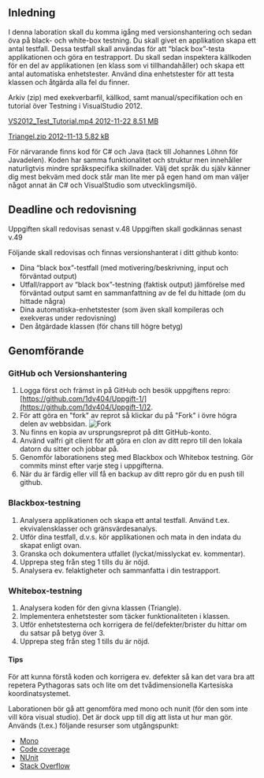 ## Inledning
I denna laboration skall du komma igång med versionshantering och sedan öva på black- och white-box testning. Du skall givet en applikation skapa ett antal testfall. Dessa testfall skall användas för att “black box”-testa applikationen och göra en testrapport. Du skall sedan inspektera källkoden för en del av applikationen (en klass som vi tillhandahåller) och skapa ett antal automatiska enhetstester. Använd dina enhetstester för att testa klassen och åtgärda alla fel du finner.

Arkiv (zip) med exekverbarfil, källkod, samt manual/specifikation och en tutorial över Testning i VisualStudio 2012.

[VS2012_Test_Tutorial.mp4 2012-11-22 8.51 MB](http://orion.lnu.se/pub/education/course/1DV404/ht12/filer/labb/labb1/VS2012_Test_Tutorial.mp4)

[Triangel.zip 2012-11-13 5.82 kB](http://orion.lnu.se/pub/education/course/1DV404/filer/labb/labb1/Triangel.zip)

För närvarande finns kod för C# och Java (tack till Johannes Löhnn för Javadelen). Koden har samma funktionalitet och struktur men innehåller naturligtvis mindre språkspecifika skillnader. Välj det språk du själv känner dig mest bekväm med dock står man lite mer på egen hand om man väljer något annat än C# och VisualStudio som utvecklingsmiljö.

## Deadline och redovisning

Uppgiften skall redovisas senast v.48
Uppgiften skall godkännas senast v.49

Följande skall redovisas och finnas versionshanterat i ditt github konto:

* Dina “black box”-testfall (med motivering/beskrivning, input och förväntad output)
* Utfall/rapport av “black box”-testning (faktisk output) jämförelse med förväntad output samt en sammanfattning av de fel du hittade (om du hittade några)
* Dina automatiska-enhetstester (som även skall kompileras och exekveras under redovisning)
* Den åtgärdade klassen (för chans till högre betyg)

## Genomförande

### GitHub och Versionshantering

1. Logga först och främst in på GitHub och besök uppgiftens repro: [https://github.com/1dv404/Uppgift-1/](https://github.com/1dv404/Uppgift-1/)2.
2. För att göra en "fork" av reprot så klickar du på "Fork" i övre högra delen av webbsidan.
![Fork][github-fork]
3. Nu finns en kopia av ursprungsreprot på ditt GitHub-konto.
4. Använd valfri git client för att göra en clon av ditt repro till den lokala datorn du sitter och jobbar på.
5. Genomför laborationens steg med Blackbox och Whitebox testning. Gör commits minst efter varje steg i uppgifterna.
6. När du är färdig eller vill få en backup av ditt repro gör du en push till github.

### Blackbox-testning

1. Analysera applikationen och skapa ett antal testfall. Använd t.ex. ekvivalensklasser och gränsvärdesanalys.
2. Utför dina testfall, d.v.s. kör applikationen och mata in den indata du skapat enligt ovan.
3. Granska och dokumentera utfallet (lyckat/misslyckat ev. kommentar).
4. Upprepa steg från steg 1 tills du är nöjd.
5. Analysera ev. felaktigheter och sammanfatta i din testrapport.

### Whitebox-testning
1. Analysera koden för den givna klassen (Triangle).
2. Implementera enhetstester som täcker funktionaliteten i klassen.
3. Utför enhetstesterna och korrigera de fel/defekter/brister du hittar om du satsar på betyg över 3.
4. Upprepa steg från steg 1 tills du är nöjd.


#### Tips
För att kunna förstå koden och korrigera ev. defekter så kan det vara bra att repetera Pythagoras sats och lite om det tvådimensionella Kartesiska koordinatsystemet.

Laborationen bör gå att genomföra med mono och nunit (för den som inte vill köra visual studio). Det är dock upp till dig att lista ut hur man gör. Används (t.ex.) följande resurser som utgångspunkt:

* [Mono](http://www.mono-project.com/)
* [Code coverage](http://www.mono-project.com/Code_Coverage)
* [NUnit](http://www.nunit.org/)
* [Stack Overflow](http://stackoverflow.com/questions/tagged/mono+nunit)

[github-fork]: https://raw.github.com/1dv404/Laborationer/master/pics/github-fork.png